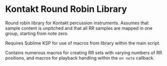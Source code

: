 # Kontakt Round Robin Library

Round robin library for Kontakt percussion instruments. Assumes that sample content is unpitched and that all RR samples are mapped in one group, starting from note zero.

Requires Sublime KSP for use of macros from library within the main script.

Contains numerous macros for creating RR sets with varying numbers of RR positions, and macros for playback handling within the `on note` callback.
